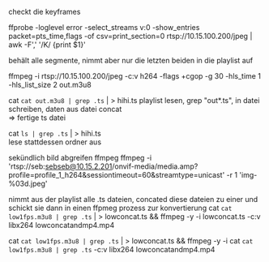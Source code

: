 
checkt die keyframes

ffprobe -loglevel error -select_streams v:0 -show_entries packet=pts_time,flags -of csv=print_section=0 rtsp://10.15.100.200/jpeg | awk -F',' '/K/ {print $1}'


behält alle segmente, nimmt aber nur die letzten beiden in die playlist auf

ffmpeg -i rtsp://10.15.100.200/jpeg -c:v h264 -flags +cgop -g 30 -hls_time 1 -hls_list_size 2 out.m3u8

cat `cat out.m3u8 | grep .ts` | > hihi.ts
playlist lesen, grep "out*.ts", in datei schreiben, daten aus datei concat      
=>
fertige ts datei            

cat `ls | grep .ts` | > hihi.ts   
lese stattdessen ordner aus

sekündlich bild abgreifen ffmpeg
ffmpeg -i 'rtsp://seb:sebseb@10.15.2.201/onvif-media/media.amp?profile=profile_1_h264&sessiontimeout=60&streamtype=unicast' -r 1 'img-%03d.jpeg'


nimmt aus der playlist alle .ts dateien, concated diese dateien zu einer und schickt sie dann in einen ffpmeg prozess zur konvertierung
cat `cat low1fps.m3u8 | grep .ts` | > lowconcat.ts && ffmpeg -y -i lowconcat.ts -c:v libx264 lowconcatandmp4.mp4



cat `cat low1fps.m3u8 | grep .ts` | > lowconcat.ts && ffmpeg -y -i cat `cat low1fps.m3u8 | grep .ts` -c:v libx264 lowconcatandmp4.mp4